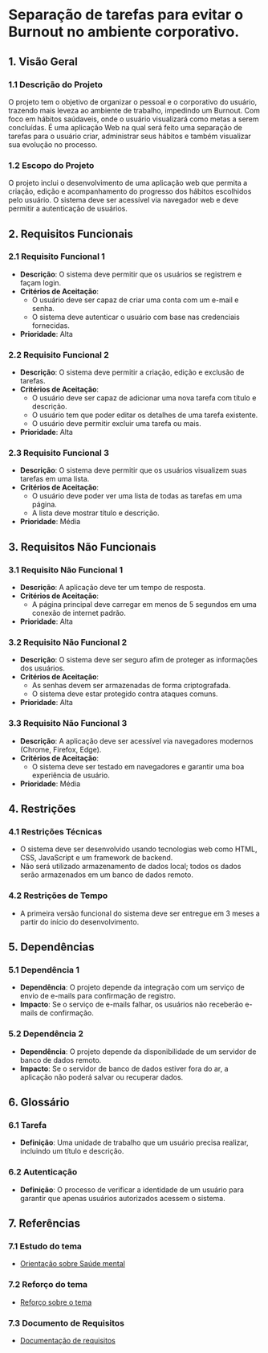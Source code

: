 # Separação de tarefas para evitar o Burnout no ambiente corporativo.

## 1. Visão Geral

### 1.1 Descrição do Projeto
O projeto tem o objetivo de organizar o pessoal e o corporativo do usuário, trazendo mais leveza ao ambiente de trabalho, impedindo um Burnout. Com foco em hábitos saúdaveis, onde o usuário visualizará como metas a serem concluídas. É uma aplicação Web na qual será feito uma separação de tarefas para o usuário criar, administrar seus hábitos e também visualizar sua evolução no processo.

### 1.2 Escopo do Projeto
O projeto inclui o desenvolvimento de uma aplicação web que permita a criação, edição e acompanhamento do progresso dos hábitos escolhidos pelo usuário. O sistema deve ser acessível via navegador web e deve permitir a autenticação de usuários.

## 2. Requisitos Funcionais

### 2.1 Requisito Funcional 1
- **Descrição**: O sistema deve permitir que os usuários se registrem e façam login.
- **Critérios de Aceitação**: 
  - O usuário deve ser capaz de criar uma conta com um e-mail e senha.
  - O sistema deve autenticar o usuário com base nas credenciais fornecidas.
- **Prioridade**: Alta

### 2.2 Requisito Funcional 2
- **Descrição**: O sistema deve permitir a criação, edição e exclusão de tarefas.
- **Critérios de Aceitação**:
  - O usuário deve ser capaz de adicionar uma nova tarefa com título e descrição.
  - O usuário tem que poder editar os detalhes de uma tarefa existente.
  - O usuário deve permitir excluir uma tarefa ou mais.
- **Prioridade**: Alta

### 2.3 Requisito Funcional 3
- **Descrição**: O sistema deve permitir que os usuários visualizem suas tarefas em uma lista.
- **Critérios de Aceitação**:
  - O usuário deve poder ver uma lista de todas as tarefas em uma página.
  - A lista deve mostrar título e descrição.
- **Prioridade**: Média

## 3. Requisitos Não Funcionais

### 3.1 Requisito Não Funcional 1
- **Descrição**: A aplicação deve ter um tempo de resposta.
- **Critérios de Aceitação**: 
  - A página principal deve carregar em menos de 5 segundos em uma conexão de internet padrão.
- **Prioridade**: Alta

### 3.2 Requisito Não Funcional 2
- **Descrição**: O sistema deve ser seguro afim de proteger as informações dos usuários.
- **Critérios de Aceitação**:
  - As senhas devem ser armazenadas de forma criptografada.
  - O sistema deve estar protegido contra ataques comuns.
- **Prioridade**: Alta

### 3.3 Requisito Não Funcional 3
- **Descrição**: A aplicação deve ser acessível via navegadores modernos (Chrome, Firefox, Edge).
- **Critérios de Aceitação**:
  - O sistema deve ser testado em navegadores e garantir uma boa experiência de usuário.
- **Prioridade**: Média

## 4. Restrições

### 4.1 Restrições Técnicas
- O sistema deve ser desenvolvido usando tecnologias web como HTML, CSS, JavaScript e um framework de backend.
- Não será utilizado armazenamento de dados local; todos os dados serão armazenados em um banco de dados remoto.

### 4.2 Restrições de Tempo
- A primeira versão funcional do sistema deve ser entregue em 3 meses a partir do início do desenvolvimento.

## 5. Dependências

### 5.1 Dependência 1
- **Dependência**: O projeto depende da integração com um serviço de envio de e-mails para confirmação de registro.
- **Impacto**: Se o serviço de e-mails falhar, os usuários não receberão e-mails de confirmação.

### 5.2 Dependência 2
- **Dependência**: O projeto depende da disponibilidade de um servidor de banco de dados remoto.
- **Impacto**: Se o servidor de banco de dados estiver fora do ar, a aplicação não poderá salvar ou recuperar dados.

## 6. Glossário

### 6.1 Tarefa
- **Definição**: Uma unidade de trabalho que um usuário precisa realizar, incluindo um título e descrição.

### 6.2 Autenticação
- **Definição**: O processo de verificar a identidade de um usuário para garantir que apenas usuários autorizados acessem o sistema.

## 7. Referências

### 7.1 Estudo do tema
- [Orientação sobre Saúde mental](https://www.unimed.coop.br/viver-bem/saude-em-pauta/)

### 7.2 Reforço do tema
- [Reforço sobre o tema](http://gov.br/ebserh/pt-br/comunicacao/noticias/a-importancia-do-cuidado-com-a-saude-mental-no-)

### 7.3 Documento de Requisitos
- [Documentação de requisitos](https://afonsolelis.github.io/backend/1_analise_requisitos_viabilidade/)

